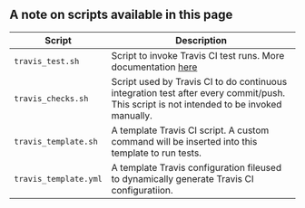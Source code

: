 A note on scripts available in this page
----------------------------------------
| Script|  Description|
|----------|-------------|
|`travis_test.sh` |  Script to invoke Travis CI test runs. More documentation [here](https://github.com/MobilityFirst/GNS/pull/54)|
|`travis_checks.sh`   |	Script used by Travis CI to do continuous integration test after every commit/push. This script is not intended to be invoked manually.
|`travis_template.sh` | 	A template Travis CI script. A custom command will be inserted into this template to run tests. |
|`travis_template.yml` | A template Travis configuration fileused to dynamically generate Travis CI configuratiion.|
